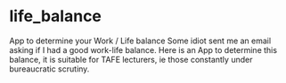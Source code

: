 # life_balance
App to determine your Work / Life balance
Some idiot sent me an email asking if I had a good work-life balance. Here is an App to determine this balance, it is suitable for TAFE lecturers, ie those constantly under bureaucratic scrutiny.
